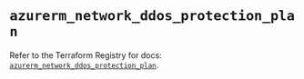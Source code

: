 # `azurerm_network_ddos_protection_plan`

Refer to the Terraform Registry for docs: [`azurerm_network_ddos_protection_plan`](https://registry.terraform.io/providers/hashicorp/azurerm/4.17.0/docs/resources/network_ddos_protection_plan).
